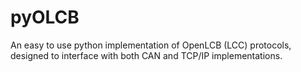 # pyOLCB
An easy to use python implementation of OpenLCB (LCC) protocols, designed to interface with both CAN and TCP/IP implementations.
